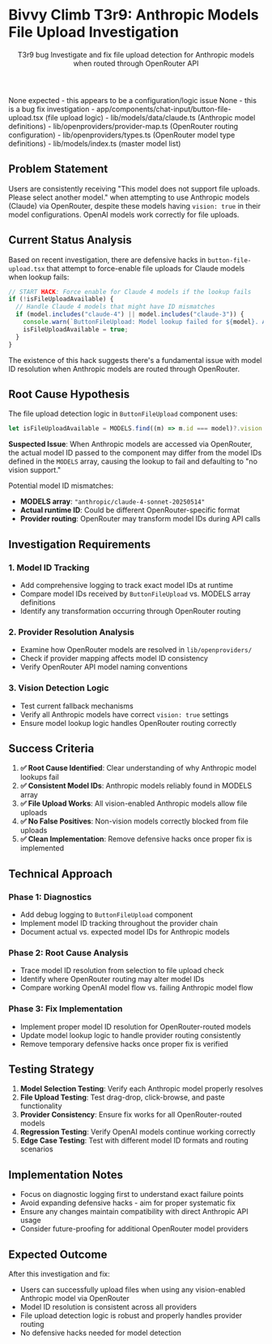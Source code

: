 # Bivvy Climb T3r9: Anthropic Models File Upload Investigation

<Climb>
  <header>
    <id>T3r9</id>
    <type>bug</type>
    <description>Investigate and fix file upload detection for Anthropic models when routed through OpenRouter API</description>
  </header>
  <newDependencies>None expected - this appears to be a configuration/logic issue</newDependencies>
  <prerequisiteChanges>None - this is a bug fix investigation</prerequisiteChanges>
  <relevantFiles>
    - app/components/chat-input/button-file-upload.tsx (file upload logic)
    - lib/models/data/claude.ts (Anthropic model definitions)
    - lib/openproviders/provider-map.ts (OpenRouter routing configuration)
    - lib/openproviders/types.ts (OpenRouter model type definitions)
    - lib/models/index.ts (master model list)
  </relevantFiles>
</Climb>

## Problem Statement

Users are consistently receiving "This model does not support file uploads. Please select another model." when attempting to use Anthropic models (Claude) via OpenRouter, despite these models having `vision: true` in their model configurations. OpenAI models work correctly for file uploads.

## Current Status Analysis

Based on recent investigation, there are defensive hacks in `button-file-upload.tsx` that attempt to force-enable file uploads for Claude models when lookup fails:

```typescript
// START HACK: Force enable for Claude 4 models if the lookup fails
if (!isFileUploadAvailable) {
  // Handle Claude 4 models that might have ID mismatches
  if (model.includes("claude-4") || model.includes("claude-3")) {
    console.warn(`ButtonFileUpload: Model lookup failed for ${model}. Assuming Claude model supports vision. Check MODELS array.`);
    isFileUploadAvailable = true;
  }
}
```

The existence of this hack suggests there's a fundamental issue with model ID resolution when Anthropic models are routed through OpenRouter.

## Root Cause Hypothesis

The file upload detection logic in `ButtonFileUpload` component uses:
```typescript
let isFileUploadAvailable = MODELS.find((m) => m.id === model)?.vision
```

**Suspected Issue**: When Anthropic models are accessed via OpenRouter, the actual model ID passed to the component may differ from the model IDs defined in the `MODELS` array, causing the lookup to fail and defaulting to "no vision support."

Potential model ID mismatches:
- **MODELS array**: `"anthropic/claude-4-sonnet-20250514"`
- **Actual runtime ID**: Could be different OpenRouter-specific format
- **Provider routing**: OpenRouter may transform model IDs during API calls

## Investigation Requirements

### 1. Model ID Tracking
- Add comprehensive logging to track exact model IDs at runtime
- Compare model IDs received by `ButtonFileUpload` vs. MODELS array definitions
- Identify any transformation occurring through OpenRouter routing

### 2. Provider Resolution Analysis
- Examine how OpenRouter models are resolved in `lib/openproviders/`
- Check if provider mapping affects model ID consistency
- Verify OpenRouter API model naming conventions

### 3. Vision Detection Logic
- Test current fallback mechanisms
- Verify all Anthropic models have correct `vision: true` settings
- Ensure model lookup logic handles OpenRouter routing correctly

## Success Criteria

1. **✅ Root Cause Identified**: Clear understanding of why Anthropic model lookups fail
2. **✅ Consistent Model IDs**: Anthropic models reliably found in MODELS array
3. **✅ File Upload Works**: All vision-enabled Anthropic models allow file uploads
4. **✅ No False Positives**: Non-vision models correctly blocked from file uploads
5. **✅ Clean Implementation**: Remove defensive hacks once proper fix is implemented

## Technical Approach

### Phase 1: Diagnostics
- Add debug logging to `ButtonFileUpload` component
- Implement model ID tracking throughout the provider chain
- Document actual vs. expected model IDs for Anthropic models

### Phase 2: Root Cause Analysis
- Trace model ID resolution from selection to file upload check
- Identify where OpenRouter routing may alter model IDs
- Compare working OpenAI model flow vs. failing Anthropic model flow

### Phase 3: Fix Implementation
- Implement proper model ID resolution for OpenRouter-routed models
- Update model lookup logic to handle provider routing consistently
- Remove temporary defensive hacks once proper fix is verified

## Testing Strategy

1. **Model Selection Testing**: Verify each Anthropic model properly resolves
2. **File Upload Testing**: Test drag-drop, click-browse, and paste functionality
3. **Provider Consistency**: Ensure fix works for all OpenRouter-routed models
4. **Regression Testing**: Verify OpenAI models continue working correctly
5. **Edge Case Testing**: Test with different model ID formats and routing scenarios

## Implementation Notes

- Focus on diagnostic logging first to understand exact failure points
- Avoid expanding defensive hacks - aim for proper systematic fix
- Ensure any changes maintain compatibility with direct Anthropic API usage
- Consider future-proofing for additional OpenRouter model providers

## Expected Outcome

After this investigation and fix:
- Users can successfully upload files when using any vision-enabled Anthropic model via OpenRouter
- Model ID resolution is consistent across all providers
- File upload detection logic is robust and properly handles provider routing
- No defensive hacks needed for model detection 